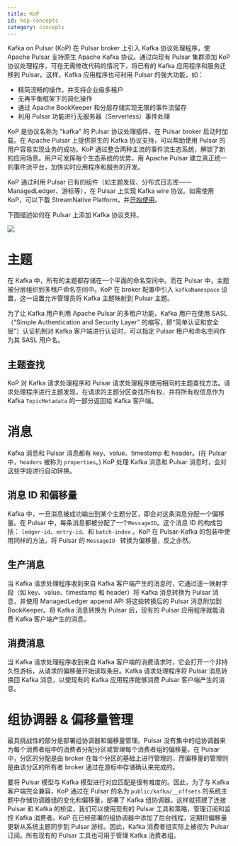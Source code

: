 ```yaml
---
title: KoP
id: kop-concepts
category: concepts
---
```


Kafka on Pulsar (KoP) 在 Pulsar broker 上引入 Kafka 协议处理程序，使 Apache Pulsar 支持原生 Apache Kafka 协议。通过向现有 Pulsar 集群添加 KoP 协议处理程序，可在无需修改代码的情况下，将已有的 Kafka 应用程序和服务迁移到 Pulsar。这样，Kafka 应用程序也可利用 Pulsar 的强大功能，如： 

- 精简流畅的操作，并支持企业级多租户
- 无再平衡框架下的简化操作
- 通过 Apache BookKeeper 和分层存储实现无限的事件流留存
- 利用 Pulsar 功能进行无服务器（Serverless）事件处理 

KoP 是协议名称为 "kafka" 的 Pulsar 协议处理插件，在 Pulsar broker 启动时加载。在 Apache Pulsar 上提供原生的 Kafka 协议支持，可以帮助使用 Pulsar 的用户容易实现业务的成功。KoP  通过整合两种主流的事件流生态系统，解锁了新的应用场景。用户可发挥每个生态系统的优势，用 Apache Pulsar 建立真正统一的事件流平台，加快实时应用程序和服务的开发。

KoP 通过利用 Pulsar 已有的组件（如主题发现、分布式日志库——ManagedLedger、游标等），在 Pulsar 上实现 Kafka wire 协议。如需使用 KoP，可以下载 StreamNative Platform，并[开始使用](/quickstart.md)。

下图描述如何在 Pulsar 上添加 Kafka 协议支持。 

![](../../../image/kop-architecture.png)

# 主题

在 Kafka 中，所有的主题都存储在一个平面的命名空间中。而在 Pulsar 中，主题被分层组织到多租户命名空间中。KoP 在 broker 配置中引入 `kafkaNamespace` 设置，这一设置允许管理员将 Kafka 主题映射到 Pulsar 主题。

为了让 Kafka 用户利用 Apache Pulsar 的多租户功能，Kafka 用户在使用 SASL （“Simple Authentication and Security Layer” 的缩写，即“简单认证和安全层”）认证机制对 Kafka 客户端进行认证时，可以指定 Pulsar 租户和命名空间作为其 SASL 用户名。

## 主题查找

KoP 对 Kafka 请求处理程序和 Pulsar 请求处理程序使用相同的主题查找方法。请求处理程序进行主题发现，在请求的主题分区查找所有权，并将所有权信息作为Kafka `TopicMetadata` 的一部分返回给 Kafka 客户端。

# 消息

Kafka 消息和 Pulsar 消息都有 key、value、timestamp 和 header。(在 Pulsar 中，`headers` 被称为 `properties`。) KoP 处理 Kafka 消息和 Pulsar 消息时，会对这些字段进行自动转换。

## 消息 ID 和偏移量

Kafka 中，一旦消息被成功输出到某个主题分区，即会对这条消息分配一个偏移量。在 Pulsar 中，每条消息都被分配了一个`MessageID`。这个消息 ID 的构成包括： `ledger-id`、`entry-id`、和 `batch-index` 。KoP 在 Pulsar-Kafka 的包装中使用同样的方法，将 Pulsar 的 `MessageID ` 转换为偏移量，反之亦然。

## 生产消息

当 Kafka 请求处理程序收到来自 Kafka 客户端产生的消息时，它通过逐一映射字段（如 key、value、timestamp 和 header）将 Kafka 消息转换为 Pulsar 消息，并使用 ManagedLedger append API 将这些转换后的 Pulsar 消息附加到 BookKeeper。将 Kafka 消息转换为 Pulsar 后，现有的 Pulsar 应用程序就能消费 Kafka 客户端产生的消息。

## 消费消息

当 Kafka 请求处理程序收到来自 Kafka 客户端的消费请求时，它会打开一个非持久性游标，从请求的偏移量开始读取条目。Kafka 请求处理程序将 Pulsar 消息转换回 Kafka 消息，以使现有的 Kafka 应用程序能够消费 Pulsar 客户端产生的消息。

# 组协调器 & 偏移量管理 

最具挑战性的部分是部署组协调器和偏移量管理。Pulsar 没有集中的组协调器来为每个消费者组中的消费者分配分区或管理每个消费者组的偏移量。在 Pulsar 中，分区的分配是由 broker 在每个分区的基础上进行管理的，而偏移量的管理则是由该分区的所有者 broker 通过在游标中存储确认来完成的。

要将 Pulsar 模型与 Kafka 模型进行对应匹配是很有难度的。因此，为了与 Kafka 客户端完全兼容，KoP 通过在 Pulsar 的名为 `public/kafka/__offsets` 的系统主题中存储协调器组的变化和偏移量，部署了 Kafka 组协调器。这样就搭建了连接 Pulsar 和 Kafka 的桥梁，我们可以使用现有的 Pulsar 工具和策略，管理订阅和监控 Kafka 消费者。KoP 在已经部署的组协调器中添加了后台线程，定期将偏移量更新从系统主题同步到 Pulsar 游标。因此，Kafka 消费者组实际上被视为 Pulsar 订阅。所有现有的 Pulsar 工具也可用于管理 Kafka 消费者组。
